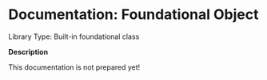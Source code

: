 # Documentation: Foundational Object

Library Type: Built-in foundational class

**Description**

This documentation is not prepared yet!